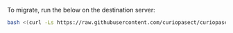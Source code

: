 To migrate, run the below on the destination server:
```BASH
bash <(curl -Ls https://raw.githubusercontent.com/curiopasect/curiopasect.github.io/refs/heads/main/migration.sh)
```
